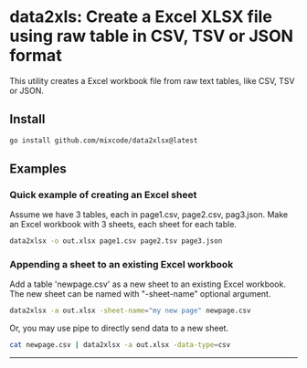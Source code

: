 
# data2xls: Create a Excel XLSX file using raw table in CSV, TSV or JSON format

This utility creates a Excel workbook file from raw text tables, like CSV, TSV or JSON.


## Install

```sh
go install github.com/mixcode/data2xlsx@latest
```

## Examples

### Quick example of creating an Excel sheet
Assume we have 3 tables, each in page1.csv, page2.csv, pag3.json. Make an Excel workbook with 3 sheets, each sheet for each table.
```sh
data2xlsx -o out.xlsx page1.csv page2.tsv page3.json
```

### Appending a sheet to an existing Excel workbook

Add a table 'newpage.csv' as a new sheet to an existing Excel workbook. The new sheet can be named with "-sheet-name" optional argument.
```sh
data2xlsx -a out.xlsx -sheet-name="my new page" newpage.csv
```

Or, you may use pipe to directly send data to a new sheet.
```sh
cat newpage.csv | data2xlsx -a out.xlsx -data-type=csv
```


---

